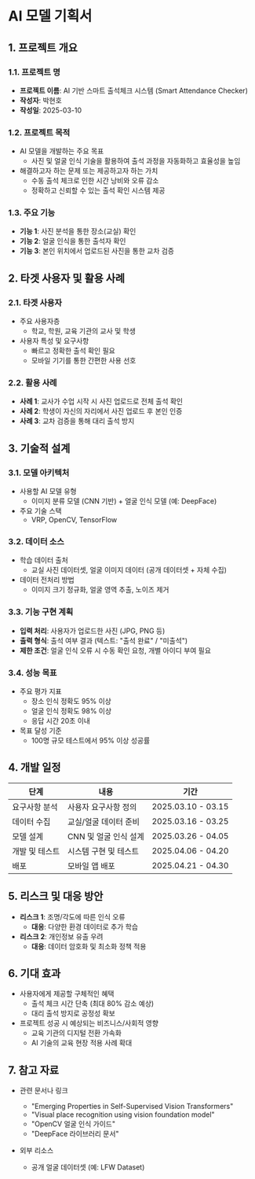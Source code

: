 # AI 모델 기획서

## 1. 프로젝트 개요
### 1.1. 프로젝트 명
- **프로젝트 이름**: AI 기반 스마트 출석체크 시스템 (Smart Attendance Checker)
- **작성자**: 박현호
- **작성일**: 2025-03-10

### 1.2. 프로젝트 목적
- AI 모델을 개발하는 주요 목표  
  - 사진 및 얼굴 인식 기술을 활용하여 출석 과정을 자동화하고 효율성을 높임  
- 해결하고자 하는 문제 또는 제공하고자 하는 가치  
  - 수동 출석 체크로 인한 시간 낭비와 오류 감소  
  - 정확하고 신뢰할 수 있는 출석 확인 시스템 제공  

### 1.3. 주요 기능
- **기능 1**: 사진 분석을 통한 장소(교실) 확인  
- **기능 2**: 얼굴 인식을 통한 출석자 확인  
- **기능 3**: 본인 위치에서 업로드된 사진을 통한 교차 검증  

## 2. 타겟 사용자 및 활용 사례
### 2.1. 타겟 사용자
- 주요 사용자층  
  - 학교, 학원, 교육 기관의 교사 및 학생  
- 사용자 특성 및 요구사항  
  - 빠르고 정확한 출석 확인 필요  
  - 모바일 기기를 통한 간편한 사용 선호  

### 2.2. 활용 사례
- **사례 1**: 교사가 수업 시작 시 사진 업로드로 전체 출석 확인  
- **사례 2**: 학생이 자신의 자리에서 사진 업로드 후 본인 인증  
- **사례 3**: 교차 검증을 통해 대리 출석 방지  

## 3. 기술적 설계
### 3.1. 모델 아키텍처
- 사용할 AI 모델 유형  
  - 이미지 분류 모델 (CNN 기반) + 얼굴 인식 모델 (예: DeepFace)  
- 주요 기술 스택  
  - VRP, OpenCV, TensorFlow 

### 3.2. 데이터 소스
- 학습 데이터 출처  
  - 교실 사진 데이터셋, 얼굴 이미지 데이터 (공개 데이터셋 + 자체 수집)  
- 데이터 전처리 방법  
  - 이미지 크기 정규화, 얼굴 영역 추출, 노이즈 제거  

### 3.3. 기능 구현 계획
- **입력 처리**: 사용자가 업로드한 사진 (JPG, PNG 등)  
- **출력 형식**: 출석 여부 결과 (텍스트: "출석 완료" / "미출석")  
- **제한 조건**: 얼굴 인식 오류 시 수동 확인 요청, 개별 아이디 부여 필요  

### 3.4. 성능 목표
- 주요 평가 지표  
  - 장소 인식 정확도 95% 이상  
  - 얼굴 인식 정확도 98% 이상  
  - 응답 시간 20초 이내  
- 목표 달성 기준  
  - 100명 규모 테스트에서 95% 이상 성공률  

## 4. 개발 일정
| 단계       | 내용             | 기간                 |
| -------- | -------------- | ------------------ |
| 요구사항 분석  | 사용자 요구사항 정의    | 2025.03.10 - 03.15 |
| 데이터 수집   | 교실/얼굴 데이터 준비   | 2025.03.16 - 03.25 |
| 모델 설계    | CNN 및 얼굴 인식 설계 | 2025.03.26 - 04.05 |
| 개발 및 테스트 | 시스템 구현 및 테스트   | 2025.04.06 - 04.20 |
| 배포       | 모바일 앱 배포       | 2025.04.21 - 04.30 |

## 5. 리스크 및 대응 방안
- **리스크 1**: 조명/각도에 따른 인식 오류  
  - **대응**: 다양한 환경 데이터로 추가 학습  
- **리스크 2**: 개인정보 유출 우려  
  - **대응**: 데이터 암호화 및 최소화 정책 적용  

## 6. 기대 효과
- 사용자에게 제공할 구체적인 혜택  
  - 출석 체크 시간 단축 (최대 80% 감소 예상)  
  - 대리 출석 방지로 공정성 확보  
- 프로젝트 성공 시 예상되는 비즈니스/사회적 영향  
  - 교육 기관의 디지털 전환 가속화  
  - AI 기술의 교육 현장 적용 사례 확대  

## 7. 참고 자료
- 관련 문서나 링크  
  - "Emerging Properties in Self-Supervised Vision Transformers"
  - "Visual place recognition using vision foundation model"
  - "OpenCV 얼굴 인식 가이드"  
  - "DeepFace 라이브러리 문서" 

- 외부 리소스  
  - 공개 얼굴 데이터셋 (예: LFW Dataset) 